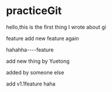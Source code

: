 # practiceGit

hello,this is the first thing I wrote about gi

feature add new feature again

hahahha----feature


add new thing by Yuetong

added by someone else 

add v1.1feature haha
